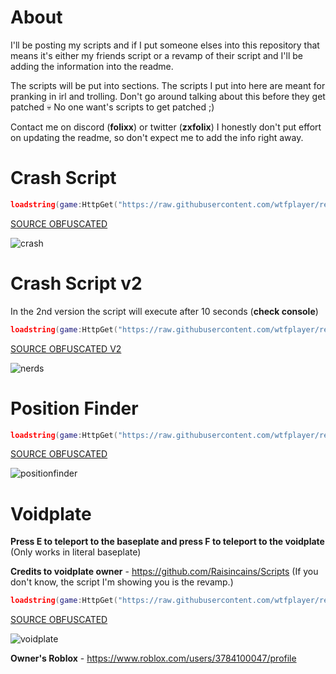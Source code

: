 # About
I'll be posting my scripts and if I put someone elses into this repository that means it's either my friends script or a revamp of their script and I'll be adding the information into the readme.

The scripts will be put into sections. The scripts I put into here are meant for pranking in irl and trolling.
Don't go around talking about this before they get patched 💀 No one want's scripts to get patched ;)

Contact me on discord (**folixx**) or twitter (**zxfolix**)
I honestly don't put effort on updating the readme, so don't expect me to add the info right away.

# Crash Script

```lua
loadstring(game:HttpGet("https://raw.githubusercontent.com/wtfplayer/redemption/main/universal.lua"))()
```

[SOURCE OBFUSCATED](https://raw.githubusercontent.com/wtfplayer/redemption/main/universal.lua)


![crash](https://github.com/wtfplayer/redemption/assets/136761546/0a4cb2a3-5364-4c19-b013-eb98bb20982b)

# Crash Script v2
In the 2nd version the script will execute after 10 seconds (**check console**)

```lua
loadstring(game:HttpGet("https://raw.githubusercontent.com/wtfplayer/redemption/main/universalv2.lua"))()
```

[SOURCE OBFUSCATED V2](https://raw.githubusercontent.com/wtfplayer/redemption/main/universalv2.lua)


![nerds](https://github.com/wtfplayer/redemption/assets/136761546/852bf971-067c-4917-81b8-b05191a5ad1e)

# Position Finder

```lua
loadstring(game:HttpGet("https://raw.githubusercontent.com/wtfplayer/redemption/main/positionfinder.lua"))()
```

[SOURCE OBFUSCATED](https://raw.githubusercontent.com/wtfplayer/redemption/main/positionfinder.lua)

![positionfinder](https://github.com/wtfplayer/redemption/assets/136761546/b9953f50-d251-4f1c-8256-12012f4efe6d)

# Voidplate
**Press E to teleport to the baseplate and press F to teleport to the voidplate** (Only works in literal baseplate)

**Credits to voidplate owner** - https://github.com/Raisincains/Scripts (If you don't know, the script I'm showing you is the revamp.)

```lua
loadstring(game:HttpGet("https://raw.githubusercontent.com/wtfplayer/redemption/main/literalbaseplate.lua"))()
```

[SOURCE OBFUSCATED](https://raw.githubusercontent.com/wtfplayer/redemption/main/literalbaseplate.lua)

![voidplate](https://github.com/wtfplayer/redemption/assets/136761546/0c15e5d6-a1d8-4d31-9218-8310aee58bf9)

**Owner's Roblox** - https://www.roblox.com/users/3784100047/profile

